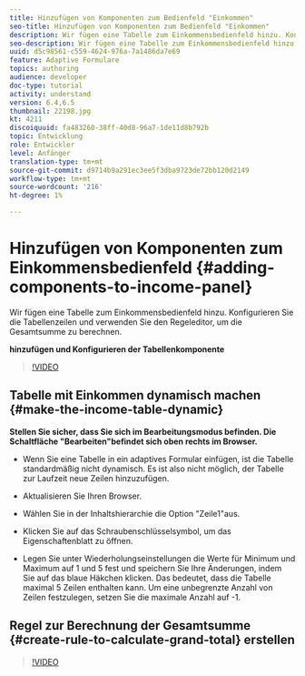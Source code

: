 ```yaml
---
title: Hinzufügen von Komponenten zum Bedienfeld "Einkommen"
seo-title: Hinzufügen von Komponenten zum Bedienfeld "Einkommen"
description: Wir fügen eine Tabelle zum Einkommensbedienfeld hinzu. Konfigurieren Sie die Tabellenzeilen und verwenden Sie den Regeleditor, um die Gesamtsumme zu berechnen.
seo-description: Wir fügen eine Tabelle zum Einkommensbedienfeld hinzu. Konfigurieren Sie die Tabellenzeilen und verwenden Sie den Regeleditor, um die Gesamtsumme zu berechnen.
uuid: d5c98561-c559-4624-976a-7a1486da7e69
feature: Adaptive Formulare
topics: authoring
audience: developer
doc-type: tutorial
activity: understand
version: 6.4,6.5
thumbnail: 22198.jpg
kt: 4211
discoiquuid: fa483260-38ff-40d8-96a7-1de11d8b792b
topic: Entwicklung
role: Entwickler
level: Anfänger
translation-type: tm+mt
source-git-commit: d9714b9a291ec3ee5f3dba9723de72bb120d2149
workflow-type: tm+mt
source-wordcount: '216'
ht-degree: 1%

---
```



# Hinzufügen von Komponenten zum Einkommensbedienfeld {#adding-components-to-income-panel}

Wir fügen eine Tabelle zum Einkommensbedienfeld hinzu. Konfigurieren Sie die Tabellenzeilen und verwenden Sie den Regeleditor, um die Gesamtsumme zu berechnen.

**hinzufügen und Konfigurieren der Tabellenkomponente**

>[!VIDEO](https://video.tv.adobe.com/v/22198?quality=9&learn=on)



## Tabelle mit Einkommen dynamisch machen {#make-the-income-table-dynamic}

**Stellen Sie sicher, dass Sie sich im Bearbeitungsmodus befinden. Die Schaltfläche &quot;Bearbeiten&quot;befindet sich oben rechts im Browser.**

* Wenn Sie eine Tabelle in ein adaptives Formular einfügen, ist die Tabelle standardmäßig nicht dynamisch. Es ist also nicht möglich, der Tabelle zur Laufzeit neue Zeilen hinzuzufügen.

* Aktualisieren Sie Ihren Browser.

* Wählen Sie in der Inhaltshierarchie die Option &quot;Zeile1&quot;aus.

* Klicken Sie auf das Schraubenschlüsselsymbol, um das Eigenschaftenblatt zu öffnen.

* Legen Sie unter Wiederholungseinstellungen die Werte für Minimum und Maximum auf 1 und 5 fest und speichern Sie Ihre Änderungen, indem Sie auf das blaue Häkchen klicken. Das bedeutet, dass die Tabelle maximal 5 Zeilen enthalten kann. Um eine unbegrenzte Anzahl von Zeilen festzulegen, setzen Sie die maximale Anzahl auf -1.

## Regel zur Berechnung der Gesamtsumme {#create-rule-to-calculate-grand-total} erstellen


>[!VIDEO](https://video.tv.adobe.com/v/22197?quality=9&learn=on)


